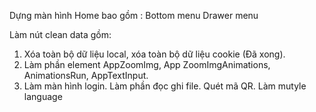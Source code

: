 Dựng màn hình Home bao gồm :
Bottom menu 
Drawer menu

Làm nút clean data gồm: 
1. Xóa toàn bộ dữ liệu local, xóa toàn bộ dữ liệu cookie (Đã xong).
2. Làm phần element AppZoomImg, App ZoomImgAnimations, AnimationsRun, AppTextInput.
3. Làm màn hình login.
Làm phần đọc ghi file.
Quét mã QR.
Làm mutyle language
